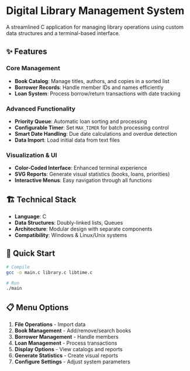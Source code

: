# Digital Library Management System

A streamlined C application for managing library operations using custom data structures and a terminal-based interface.

## ✨ Features

### Core Management
- **Book Catalog**: Manage titles, authors, and copies in a sorted list
- **Borrower Records**: Handle member IDs and names efficiently
- **Loan System**: Process borrow/return transactions with date tracking

### Advanced Functionality
- **Priority Queue**: Automatic loan sorting and processing
- **Configurable Timer**: Set `MAX_TIMER` for batch processing control
- **Smart Date Handling**: Due date calculations and overdue detection
- **Data Import**: Load initial data from text files

### Visualization & UI
- **Color-Coded Interface**: Enhanced terminal experience
- **SVG Reports**: Generate visual statistics (books, loans, priorities)
- **Interactive Menus**: Easy navigation through all functions

## 🏗️ Technical Stack

- **Language**: C
- **Data Structures**: Doubly-linked lists, Queues
- **Architecture**: Modular design with separate components
- **Compatibility**: Windows & Linux/Unix systems

## 🚀 Quick Start

```bash
# Compile
gcc -o main.c library.c libtime.c

# Run
./main
```

## 📋 Menu Options

1. **File Operations** - Import data
2. **Book Management** - Add/remove/search books
3. **Borrower Management** - Handle members
4. **Loan Management** - Process transactions
5. **Display Options** - View catalogs and reports
6. **Generate Statistics** - Create visual reports
7. **Configure Settings** - Adjust system parameters

